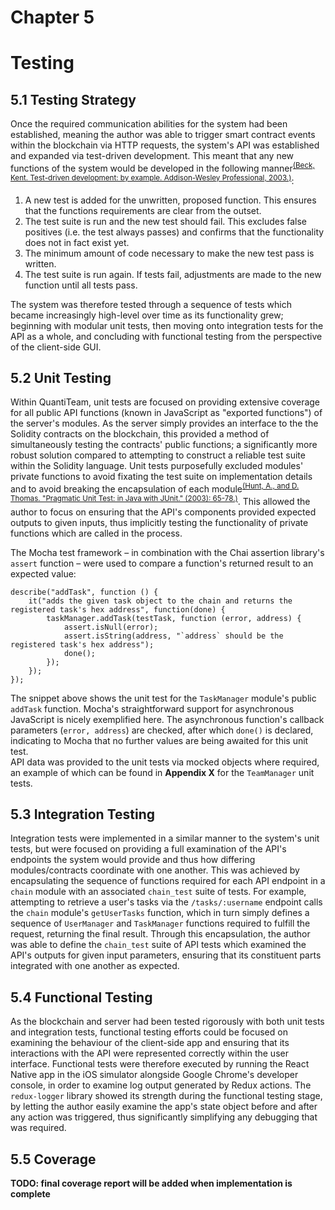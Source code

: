 # Chapter 5
# Testing

## 5.1 Testing Strategy
Once the required communication abilities for the system had been established, meaning the author was able to trigger smart contract events within the blockchain via HTTP requests, the system's API was established and expanded via test-driven development. This meant that any new functions of the system would be developed in the following manner<sup>[(Beck, Kent. Test-driven development: by example. Addison-Wesley Professional, 2003.)]()</sup>:

1. A new test is added for the unwritten, proposed function. This ensures that the functions requirements are clear from the outset.
2. The test suite is run and the new test should fail. This excludes false positives (i.e. the test always passes) and confirms that the functionality does not in fact exist yet.
3. The minimum amount of code necessary to make the new test pass is written.
4. The test suite is run again. If tests fail, adjustments are made to the new function until all tests pass.

The system was therefore tested through a sequence of tests which became increasingly high-level over time as its functionality grew; beginning with modular unit tests, then moving onto integration tests for the API as a whole, and concluding with functional testing from the perspective of the client-side GUI.

## 5.2 Unit Testing
Within QuantiTeam, unit tests are focused on providing extensive coverage for all public API functions (known in JavaScript as "exported functions") of the server's modules. As the server simply provides an interface to the the Solidity contracts on the blockchain, this provided a method of simultaneously testing the contracts' public functions; a significantly more robust solution compared to attempting to construct a reliable test suite within the Solidity language. Unit tests purposefully excluded modules' private functions to avoid fixating the test suite on implementation details and to avoid breaking the encapsulation of each module<sup>[(Hunt, A., and D. Thomas. "Pragmatic Unit Test: in Java with JUnit." (2003): 65-78.)](http://data.ceh.vn/Ebook/ebooks.shahed.biz/JAVA/JUNIT/Pragmatic%20Unit%20Testing%20in%20Java%20with%20JUnit%20-%20Andrew%20Hunt%20&%20David%20Thomas%20-%20The%20Pragmatic%20Programmer.pdf)</sup>. This allowed the author to focus on ensuring that the API's components provided expected outputs to given inputs, thus implicitly testing the functionality of private functions which are called in the process.

The Mocha test framework – in combination with the Chai assertion library's `assert` function – were used to compare a function's returned result to an expected value:

```
describe("addTask", function () {
    it("adds the given task object to the chain and returns the registered task's hex address", function(done) {
        taskManager.addTask(testTask, function (error, address) {
            assert.isNull(error);
            assert.isString(address, "`address` should be the registered task's hex address");
            done();
        });
    });
});
```

The snippet above shows the unit test for the `TaskManager` module's public `addTask` function. Mocha's straightforward support for asynchronous JavaScript is nicely exemplified here. The asynchronous function's callback parameters (`error, address`) are checked, after which `done()` is declared, indicating to Mocha that no further values are being awaited for this unit test.  
API data was provided to the unit tests via mocked objects where required, an example of which can be found in **Appendix X** for the `TeamManager` unit tests.

## 5.3 Integration Testing
Integration tests were implemented in a similar manner to the system's unit tests, but were focused on providing a full examination of the API's endpoints the system would provide and thus how differing modules/contracts coordinate with one another. This was achieved by encapsulating the sequence of functions required for each API endpoint in a `chain` module with an associated `chain_test` suite of tests. For example, attempting to retrieve a user's tasks via the `/tasks/:username` endpoint calls the `chain` module's `getUserTasks` function, which in turn simply defines a sequence of `UserManager` and `TaskManager` functions required to fulfill the request, returning the final result. Through this encapsulation, the author was able to define the `chain_test` suite of API tests which examined the API's outputs for given input parameters, ensuring that its constituent parts integrated with one another as expected.

## 5.4 Functional Testing
As the blockchain and server had been tested rigorously with both unit tests and integration tests, functional testing efforts could be focused on examining the behaviour of the client-side app and ensuring that its interactions with the API were represented correctly within the user interface. Functional tests were therefore executed by running the React Native app in the iOS simulator alongside Google Chrome's developer console, in order to examine log output generated by Redux actions. The `redux-logger` library showed its strength during the functional testing stage, by letting the author easily examine the app's state object before and after any action was triggered, thus significantly simplifying any debugging that was required.

## 5.5 Coverage
**TODO: final coverage report will be added when implementation is complete**
